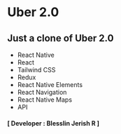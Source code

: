# Uber 2.0
## Just a clone of Uber 2.0
- React Native
- React
- Tailwind CSS
- Redux
- React Native Elements
- React Navigation
- React Native Maps
- API
#### [ Developer : Blesslin Jerish R ]
